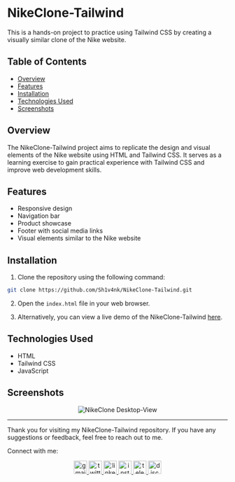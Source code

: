 # NikeClone-Tailwind

This is a hands-on project to practice using Tailwind CSS by creating a visually similar clone of the Nike website.

## Table of Contents

- [Overview](#overview)
- [Features](#features)
- [Installation](#installation)
- [Technologies Used](#technologies-used)
- [Screenshots](#screenshots)

## Overview

The NikeClone-Tailwind project aims to replicate the design and visual elements of the Nike website using HTML and Tailwind CSS. It serves as a learning exercise to gain practical experience with Tailwind CSS and improve web development skills.

## Features

- Responsive design
- Navigation bar
- Product showcase
- Footer with social media links
- Visual elements similar to the Nike website

## Installation

1. Clone the repository using the following command:

```bash
git clone https://github.com/Sh1v4nk/NikeClone-Tailwind.git
```

2. Open the `index.html` file in your web browser.

3. Alternatively, you can view a live demo of the NikeClone-Tailwind [here](https://sh1v4nk.github.io/NikeClone-Tailwind/).

## Technologies Used

- HTML
- Tailwind CSS
- JavaScript

## Screenshots

<div align="center">
  <img src="https://i.ibb.co/ftdFsFm/Desktop-Homescreen-View.png" alt="NikeClone Desktop-View" />
</div>

---

Thank you for visiting my NikeClone-Tailwind repository. If you have any suggestions or feedback, feel free to reach out to me.

Connect with me:

<div align="center">
  <a href="mailto:shivankpandey113@gmail.com" target="_blank">
    <img src="https://img.shields.io/static/v1?message=Gmail&logo=gmail&label=&color=D14836&logoColor=white&labelColor=&style=for-the-badge" height="30" alt="gmail logo"  />
  </a>
  <a href="https://twitter.com/sh1v4nk" target="_blank">
    <img src="https://img.shields.io/static/v1?message=Twitter&logo=twitter&label=&color=1DA1F2&logoColor=white&labelColor=&style=for-the-badge" height="30" alt="twitter logo"  />
  </a>
    <a href="https://www.linkedin.com/in/sh1v4nk/" target="_blank">
    <img src="https://img.shields.io/static/v1?message=LinkedIn&logo=linkedin&label=&color=0077B5&logoColor=white&labelColor=&style=for-the-badge" height="30" alt="linkedin logo"  />
  </a>
  <a href="https://www.instagram.com/sh1v4nk_/" target="_blank">
    <img src="https://img.shields.io/static/v1?message=Instagram&logo=instagram&label=&color=E4405F&logoColor=white&labelColor=&style=for-the-badge" height="30" alt="instagram logo"  />
  </a>
  <a href="https://t.me/BlackGoku_69th" target="_blank">
    <img src="https://img.shields.io/static/v1?message=Telegram&logo=telegram&label=&color=2CA5E0&logoColor=white&labelColor=&style=for-the-badge" height="30" alt="telegram logo"  />
  </a>
  <a href="https://discord.com/users/571299781096505344" target="_blank">
    <img src="https://img.shields.io/static/v1?message=Discord&logo=discord&label=&color=7289DA&logoColor=white&labelColor=&style=for-the-badge" height="30" alt="discord logo"  />
  </a>
</div>
